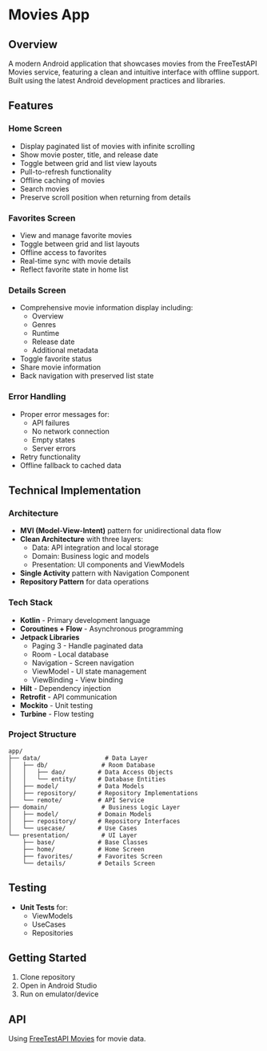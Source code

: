 #  Movies App

## Overview
A modern Android application that showcases movies from the FreeTestAPI Movies service, featuring a clean and intuitive interface with offline support. Built using the latest Android development practices and libraries.

## Features
### Home Screen
- Display paginated list of movies with infinite scrolling
- Show movie poster, title, and release date
- Toggle between grid and list view layouts
- Pull-to-refresh functionality
- Offline caching of movies
- Search movies
- Preserve scroll position when returning from details

### Favorites Screen
- View and manage favorite movies
- Toggle between grid and list layouts
- Offline access to favorites
- Real-time sync with movie details
- Reflect favorite state in home list

### Details Screen
- Comprehensive movie information display including:
  - Overview
  - Genres
  - Runtime
  - Release date
  - Additional metadata
- Toggle favorite status
- Share movie information
- Back navigation with preserved list state

### Error Handling
- Proper error messages for:
  - API failures
  - No network connection
  - Empty states
  - Server errors
- Retry functionality
- Offline fallback to cached data

## Technical Implementation
### Architecture
- **MVI (Model-View-Intent)** pattern for unidirectional data flow
- **Clean Architecture** with three layers:
  - Data: API integration and local storage
  - Domain: Business logic and models
  - Presentation: UI components and ViewModels
- **Single Activity** pattern with Navigation Component
- **Repository Pattern** for data operations

### Tech Stack
- **Kotlin** - Primary development language
- **Coroutines + Flow** - Asynchronous programming
- **Jetpack Libraries**
  - Paging 3 - Handle paginated data
  - Room - Local database
  - Navigation - Screen navigation
  - ViewModel - UI state management
  - ViewBinding - View binding
- **Hilt** - Dependency injection
- **Retrofit** - API communication
- **Mockito** - Unit testing
- **Turbine** - Flow testing

### Project Structure
```
app/
├── data/                  # Data Layer
│   ├── db/               # Room Database
│   │   ├── dao/         # Data Access Objects
│   │   └── entity/      # Database Entities
│   ├── model/           # Data Models
│   ├── repository/      # Repository Implementations
│   └── remote/          # API Service
├── domain/               # Business Logic Layer
│   ├── model/           # Domain Models
│   ├── repository/      # Repository Interfaces
│   └── usecase/         # Use Cases
└── presentation/         # UI Layer
    ├── base/            # Base Classes
    ├── home/            # Home Screen
    ├── favorites/       # Favorites Screen
    └── details/         # Details Screen
```

## Testing
- **Unit Tests** for:
  - ViewModels
  - UseCases
  - Repositories

## Getting Started
1. Clone repository
2. Open in Android Studio
3. Run on emulator/device

## API
Using [FreeTestAPI Movies](https://www.freetestapi.com/apis/movies) for movie data.
